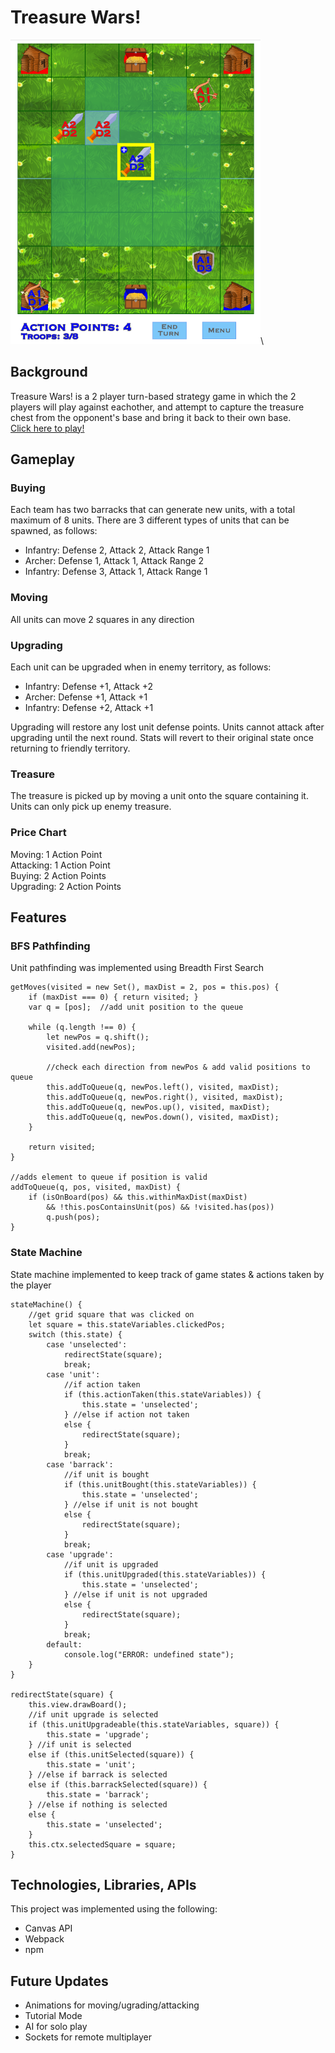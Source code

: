 # Treasure Wars!
<img src="./game_shot.png" width="400"></img>\
## Background
Treasure Wars! is a 2 player turn-based strategy game in which the 2 players will play against eachother, and attempt to capture the treasure chest from the opponent's base and bring it back to their own base.\
[Click here to play!](https://jasminekobata.github.io/Javascript-Project/)

## Gameplay
### Buying
Each team has two barracks that can generate new units, with a total maximum of 8 units.
There are 3 different types of units that can be spawned, as follows:

- Infantry:	Defense 2, Attack 2, Attack Range 1
- Archer:	Defense 1, Attack 1, Attack Range 2
- Infantry:	Defense 3, Attack 1, Attack Range 1

### Moving
All units can move 2 squares in any direction

### Upgrading
Each unit can be upgraded when in enemy territory, as follows:

- Infantry:	Defense +1, Attack +2
- Archer:	Defense +1, Attack +1
- Infantry:	Defense +2, Attack +1

Upgrading will restore any lost unit defense points. Units cannot attack after upgrading until the next round. Stats will revert to their original state once returning to friendly territory.

### Treasure
The treasure is picked up by moving a unit onto the square containing it. Units can only pick up enemy treasure.

### Price Chart
Moving:		1 Action Point\
Attacking:	1 Action Point\
Buying:		2 Action Points\
Upgrading:	2 Action Points

## Features
### BFS Pathfinding
Unit pathfinding was implemented using Breadth First Search
```
getMoves(visited = new Set(), maxDist = 2, pos = this.pos) {
    if (maxDist === 0) { return visited; }
    var q = [pos];  //add unit position to the queue

    while (q.length !== 0) {
        let newPos = q.shift();
        visited.add(newPos);

        //check each direction from newPos & add valid positions to queue
        this.addToQueue(q, newPos.left(), visited, maxDist);
        this.addToQueue(q, newPos.right(), visited, maxDist);
        this.addToQueue(q, newPos.up(), visited, maxDist);
        this.addToQueue(q, newPos.down(), visited, maxDist);
    }

    return visited;
}

//adds element to queue if position is valid
addToQueue(q, pos, visited, maxDist) {
    if (isOnBoard(pos) && this.withinMaxDist(maxDist)
        && !this.posContainsUnit(pos) && !visited.has(pos))
        q.push(pos);
}
```

### State Machine
State machine implemented to keep track of game states & actions taken by the player
```
stateMachine() {
    //get grid square that was clicked on
    let square = this.stateVariables.clickedPos;
    switch (this.state) {
        case 'unselected':
            redirectState(square);
            break;
        case 'unit':
            //if action taken
            if (this.actionTaken(this.stateVariables)) {
                this.state = 'unselected';
            } //else if action not taken
            else {
                redirectState(square);
            }
            break;
        case 'barrack':
            //if unit is bought
            if (this.unitBought(this.stateVariables)) {
                this.state = 'unselected';
            } //else if unit is not bought
            else {
                redirectState(square);
            }
            break;
        case 'upgrade':
            //if unit is upgraded
            if (this.unitUpgraded(this.stateVariables)) {
                this.state = 'unselected';
            } //else if unit is not upgraded
            else {
                redirectState(square);
            }
            break;
        default:
            console.log("ERROR: undefined state");
    }
}

redirectState(square) {
    this.view.drawBoard();
    //if unit upgrade is selected
    if (this.unitUpgradeable(this.stateVariables, square)) {
        this.state = 'upgrade';
    } //if unit is selected
    else if (this.unitSelected(square)) {
        this.state = 'unit';
    } //else if barrack is selected
    else if (this.barrackSelected(square)) {
        this.state = 'barrack';
    } //else if nothing is selected
    else {
        this.state = 'unselected';
    }
    this.ctx.selectedSquare = square;
}
```


## Technologies, Libraries, APIs
This project was implemented using the following:

- Canvas API
- Webpack
- npm

## Future Updates
- Animations for moving/ugrading/attacking
- Tutorial Mode
- AI for solo play
- Sockets for remote multiplayer
